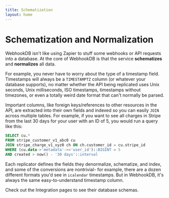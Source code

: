 ```yaml
---
title: Schematization
layout: home
---
```


# Schematization and Normalization

WebhookDB isn't like using Zapier to stuff some webhooks or API requests into a database.
At the core of WebhookDB is that the service **schematizes** and **normalizes** all data.

For example, you never have to worry about the type of a timestamp field.
Timestamps will always be a `TIMESTAMPTZ` column (or whatever your database supports),
no matter whether the API being replicated uses Unix seconds, Unix milliseconds, ISO timestamps, timestamps without timezones, or even a totally weird date format that can't normally be parsed.

Important columns, like foreign keys/references to other resources in the API, are extracted into their own fields and indexed
so you can easily `JOIN` across multiple tables. For example, if you want to see all charges in Stripe
from the last 30 days for your user with an ID of 5, you would run a query like this:

```sql
SELECT cu.* 
FROM stripe_customer_v1_abc0 cu
JOIN stripe_charge_v1_xyz0 ch ON ch.customer_id = cu.stripe_id                                                   
WHERE (cu.data->'metadata'->>'user_id')::BIGINT = 5
AND created > now() - '30 days'::interval
```

Each replicator defines the fields they denormalize, schematize, and index,
and some of the conversions are nontrivial- for example, there are a dozen different formats you'd see in `icalendar` timestamps.
But in WebhookDB, it's always the same easy-to-understand timestamp column.

Check out the Integration pages to see their database schemas.

